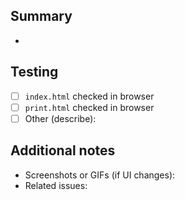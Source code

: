 ## Summary

- 

## Testing

- [ ] `index.html` checked in browser
- [ ] `print.html` checked in browser
- [ ] Other (describe):

## Additional notes

- Screenshots or GIFs (if UI changes):
- Related issues: 
